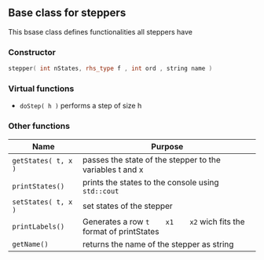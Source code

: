 ## Base class for steppers

This bsase class defines functionalities all steppers have

### Constructor

``` cpp
stepper( int nStates, rhs_type f , int ord , string name )
```

### Virtual functions
- `doStep( h )` performs a step of size h

### Other functions
Name | Purpose
---- | -----
`getStates( t, x )` | passes the state of the stepper to the variables t and x
`printStates()` | prints the states to the console using `std::cout`
`setStates( t, x )` | set states of the stepper
`printLabels()` | Generates a row `t    x1    x2` wich fits the format of printStates
`getName()` | returns the name of the stepper as string